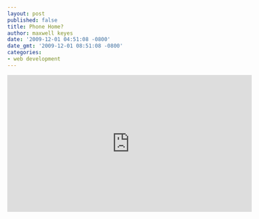 ```yaml
---
layout: post
published: false
title: Phone Home?
author: maxwell keyes
date: '2009-12-01 04:51:08 -0800'
date_gmt: '2009-12-01 08:51:08 -0800'
categories:
- web development
---
```


<iframe width="560" height="315" src="https://www.youtube.com/embed/-KCj_Klp8aY" frameborder="0" allowfullscreen></iframe>
